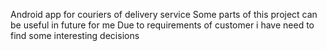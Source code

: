 Android app for couriers of delivery service
Some parts of this project can be useful in future for me
Due to requirements of customer i have need to find some interesting decisions
